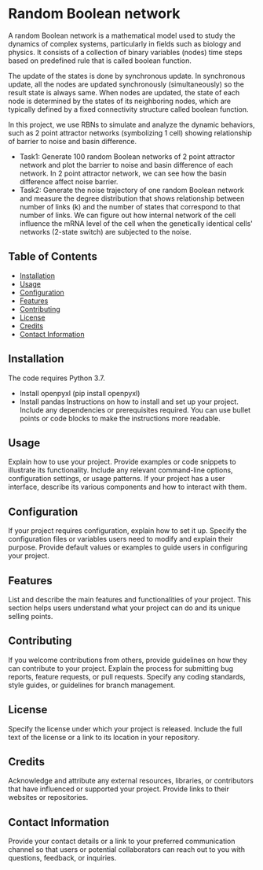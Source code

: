# Random Boolean network
A random Boolean network is a mathematical model used to study the dynamics of complex systems, particularly in fields such as biology and physics. It consists of a collection of binary variables (nodes) time steps based on predefined rule that is called boolean function.

The update of the states is done by synchronous update. In synchronous update, all the nodes are updated synchronously (simultaneously) so the result state is always same. When nodes are updated, the state of each node is determined by the states of its neighboring nodes, which are typically defined by a fixed connectivity structure called boolean function.

In this project, we use RBNs to simulate and analyze the dynamic behaviors, such as 2 point attractor networks (symbolizing 1 cell) showing relationship of barrier to noise and basin difference.

- Task1: Generate 100 random Boolean networks of 2 point attractor network and plot the barrier to noise and basin difference of each network. In 2 point attractor network, we can see how the basin difference affect noise barrier.
- Task2: Generate the noise trajectory of one random Boolean network and measure the degree distribution that shows relationship between number of links (k) and the number of states that correspond to that number of links. We can figure out how internal network of the cell influence the mRNA level of the cell when the genetically identical cells' networks (2-state switch) are subjected to the noise. 
## Table of Contents

- [Installation](#installation)
- [Usage](#usage)
- [Configuration](#configuration)
- [Features](#features)
- [Contributing](#contributing)
- [License](#license)
- [Credits](#credits)
- [Contact Information](#contact-information)

## Installation

The code requires Python 3.7.
- Install openpyxl (pip install openpyxl)
- Install pandas
Instructions on how to install and set up your project. Include any dependencies or prerequisites required. You can use bullet points or code blocks to make the instructions more readable.

## Usage

Explain how to use your project. Provide examples or code snippets to illustrate its functionality. Include any relevant command-line options, configuration settings, or usage patterns. If your project has a user interface, describe its various components and how to interact with them.

## Configuration

If your project requires configuration, explain how to set it up. Specify the configuration files or variables users need to modify and explain their purpose. Provide default values or examples to guide users in configuring your project.

## Features

List and describe the main features and functionalities of your project. This section helps users understand what your project can do and its unique selling points.

## Contributing

If you welcome contributions from others, provide guidelines on how they can contribute to your project. Explain the process for submitting bug reports, feature requests, or pull requests. Specify any coding standards, style guides, or guidelines for branch management.

## License

Specify the license under which your project is released. Include the full text of the license or a link to its location in your repository.

## Credits

Acknowledge and attribute any external resources, libraries, or contributors that have influenced or supported your project. Provide links to their websites or repositories.

## Contact Information

Provide your contact details or a link to your preferred communication channel so that users or potential collaborators can reach out to you with questions, feedback, or inquiries.